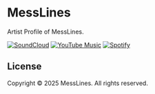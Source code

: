 # MessLines

Artist Profile of MessLines.

[![SoundCloud](https://img.shields.io/badge/SoundCloud-MessLines-FF5500?style=for-the-badge&logo=soundcloud&logoColor=white)](https://soundcloud.com/messlines)
[![YouTube Music](https://img.shields.io/badge/YouTube_Music-MessLines-FF0000?style=for-the-badge&logo=youtubemusic&logoColor=white)](https://music.youtube.com/channel/UCd99CRXWmyWDLdUnvrkZz5Q)
[![Spotify](https://img.shields.io/badge/Spotify-MessLines-1DB954?style=for-the-badge&logo=spotify&logoColor=white)](https://open.spotify.com/artist/2x8XHsmETlbrVm0ykQlk6p)

## License

Copyright © 2025 MessLines. All rights reserved.
